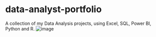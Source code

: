 # data-analyst-portfolio
A collection of my Data Analysis projects, using Excel, SQL, Power BI, Python and R.
![image](https://github.com/user-attachments/assets/3511e7a2-fede-441c-b78e-fc895613b166)
